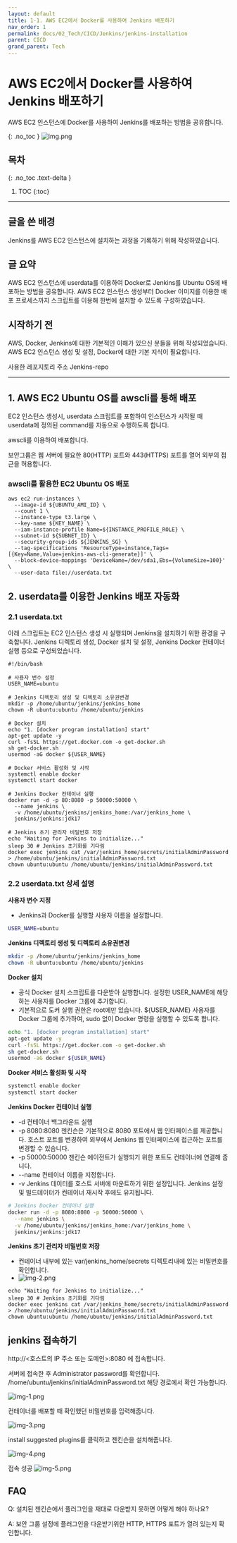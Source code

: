 ```yaml
---
layout: default
title: 1-1. AWS EC2에서 Docker를 사용하여 Jenkins 배포하기
nav_order: 1
permalink: docs/02_Tech/CICD/Jenkins/jenkins-installation
parent: CICD
grand_parent: Tech
---
```


# AWS EC2에서 Docker를 사용하여 Jenkins 배포하기

AWS EC2 인스턴스에 Docker를 사용하여 Jenkins를 배포하는 방법을 공유합니다.

{: .no_toc }
![img.png](img.png)

## 목차
{: .no_toc .text-delta }

1. TOC
{:toc}

---

## 글을 쓴 배경

Jenkins를 AWS EC2 인스턴스에 설치하는 과정을 기록하기 위해 작성하였습니다.

## 글 요약

AWS EC2 인스턴스에 userdata를 이용하여 Docker로 Jenkins를 Ubuntu OS에 배포하는 방법을 공유합니다.
AWS EC2 인스턴스 생성부터 Docker 이미지를 이용한 배포 프로세스까지 스크립트를 이용해 한번에 설치할 수 있도록 구성하였습니다.

## 시작하기 전

AWS, Docker, Jenkins에 대한 기본적인 이해가 있으신 분들을 위해 작성되었습니다. 
AWS EC2 인스턴스 생성 및 설정, Docker에 대한 기본 지식이 필요합니다.

사용한 레포지토리 주소 Jenkins-repo

---

## 1. AWS EC2 Ubuntu OS를 awscli를 통해 배포

EC2 인스턴스 생성시, userdata 스크립트를 포함하여 인스턴스가 시작될 때 userdata에 정의된 command를 자동으로 수행하도록 합니다.

awscli를 이용하여 배포합니다.

보안그룹은 웹 서버에 필요한 80(HTTP) 포트와 443(HTTPS) 포트를 열어 외부의 접근을 허용합니다.

### awscli를 활용한 EC2 Ubuntu OS 배포
```shell
aws ec2 run-instances \
  --image-id ${UBUNTU_AMI_ID} \
  --count 1 \
  --instance-type t3.large \
  --key-name ${KEY_NAME} \
  --iam-instance-profile Name=${INSTANCE_PROFILE_ROLE} \
  --subnet-id ${SUBNET_ID} \
  --security-group-ids ${JENKINS_SG} \
  --tag-specifications 'ResourceType=instance,Tags=[{Key=Name,Value=jenkins-aws-cli-generate}]' \
  --block-device-mappings 'DeviceName=/dev/sda1,Ebs={VolumeSize=100}' \
  --user-data file://userdata.txt
``` 

## 2. userdata를 이용한 Jenkins 배포 자동화

### 2.1 userdata.txt

아래 스크립트는 EC2 인스턴스 생성 시 실행되며 Jenkins을 설치하기 위한 환경을 구축합니다. 
Jenkins 디렉토리 생성, Docker 설치 및 설정, Jenkins Docker 컨테이너 실행 등으로 구성되었습니다.

```shell
#!/bin/bash

# 사용자 변수 설정
USER_NAME=ubuntu

# Jenkins 디렉토리 생성 및 디렉토리 소유권변경
mkdir -p /home/ubuntu/jenkins/jenkins_home
chown -R ubuntu:ubuntu /home/ubuntu/jenkins

# Docker 설치
echo "1. [docker program installation] start"
apt-get update -y
curl -fsSL https://get.docker.com -o get-docker.sh
sh get-docker.sh
usermod -aG docker ${USER_NAME}

# Docker 서비스 활성화 및 시작
systemctl enable docker
systemctl start docker

# Jenkins Docker 컨테이너 실행
docker run -d -p 80:8080 -p 50000:50000 \
  --name jenkins \
  -v /home/ubuntu/jenkins/jenkins_home:/var/jenkins_home \
  jenkins/jenkins:jdk17

# Jenkins 초기 관리자 비밀번호 저장
echo "Waiting for Jenkins to initialize..."
sleep 30 # Jenkins 초기화를 기다림
docker exec jenkins cat /var/jenkins_home/secrets/initialAdminPassword > /home/ubuntu/jenkins/initialAdminPassword.txt
chown ubuntu:ubuntu /home/ubuntu/jenkins/initialAdminPassword.txt
```

### 2.2 userdata.txt 상세 설명

**사용자 변수 지정**
* Jenkins과 Docker를 실행할 사용자 이름을 설정합니다.
```bash
USER_NAME=ubuntu
 ```

**Jenkins 디렉토리 생성 및 디렉토리 소유권변경**
```bash
mkdir -p /home/ubuntu/jenkins/jenkins_home
chown -R ubuntu:ubuntu /home/ubuntu/jenkins
 ```

**Docker 설치**
* 공식 Docker 설치 스크립트를 다운받아 실행합니다. 설정한 USER_NAME에 해당하는 사용자를 Docker 그룹에 추가합니다.
* 기본적으로 도커 실행 권한은 root에만 있습니다. ${USER_NAME} 사용자를 Docker 그룹에 추가하여, sudo 없이 Docker 명령을 실행할 수 있도록 합니다.

```bash
echo "1. [docker program installation] start"
apt-get update -y
curl -fsSL https://get.docker.com -o get-docker.sh
sh get-docker.sh
usermod -aG docker ${USER_NAME}
 ```

**Docker 서비스 활성화 및 시작**
```bash
systemctl enable docker
systemctl start docker
```

**Jenkins Docker 컨테이너 실행**
  * -d 컨테이너 백그라운드 실행
  * -p 8080:8080 젠킨슨은 기본적으로 8080 포트에서 웹 인터페이스를 제공합니다. 호스트 포트를 변경하여 외부에서 Jenkins 웹 인터페이스에 접근하는 포트를 변경할 수 있습니다.
  * -p 50000:50000 젠킨슨 에이전트가 실행되기 위한 포트도 컨테이너에 연결해 줍니다.
  * --name 컨테이너 이름을 지정합니다.
  * -v Jenkins 데이터를 호스트 서버에 마운트하기 위한 설정입니다. Jenkins 설정 및 빌드데이터가 컨테이너 재시작 후에도 유지됩니다.

```bash
# Jenkins Docker 컨테이너 실행
docker run -d -p 8080:8080 -p 50000:50000 \
  --name jenkins \
  -v /home/ubuntu/jenkins/jenkins_home:/var/jenkins_home \
  jenkins/jenkins:jdk17
  ```

**Jenkins 초기 관리자 비밀번호 저장**
* 컨테이너 내부에 있는 var/jenkins_home/secrets 디렉토리내에 있는 비밀번호를 확인합니다.
* ![img-2.png](img-2.png)
```shell
echo "Waiting for Jenkins to initialize..."
sleep 30 # Jenkins 초기화를 기다림
docker exec jenkins cat /var/jenkins_home/secrets/initialAdminPassword > /home/ubuntu/jenkins/initialAdminPassword.txt
chown ubuntu:ubuntu /home/ubuntu/jenkins/initialAdminPassword.txt
```

## jenkins 접속하기

http://<호스트의 IP 주소 또는 도메인>:8080 에 접속합니다.

서버에 접속한 후 Administrator password를 확인합니다. /home/ubuntu/jenkins/initialAdminPassword.txt 해당 경로에서 확인 가능합니다.

![img-1.png](img-1.png)


컨테이너를 배포할 때 확인했던 비밀번호를 입력해줍니다.

![img-3.png](img-3.png)

install suggested plugins를 클릭하고 젠킨슨을 설치해줍니다.

![img-4.png](img-4.png)

접속 성공
![img-5.png](img-5.png)


## FAQ

Q: 설치된 젠킨슨에서 플러그인을 재대로 다운받지 못하면 어떻게 해야 하나요?

A: 보안 그룹 설정에 플러그인을 다운받기위한 HTTP, HTTPS 포트가 열려 있는지 확인합니다.
